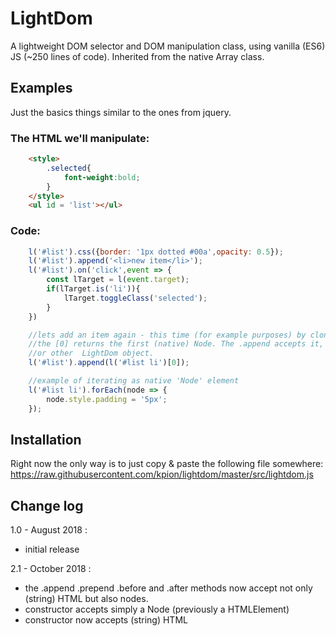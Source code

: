 # LightDom

A lightweight DOM selector and DOM manipulation class, using vanilla (ES6) JS (~250 lines of code). Inherited from the native Array class.

## Examples

Just the basics things similar to the ones from jquery. 

### The HTML we'll manipulate:

```html
    <style>
        .selected{
            font-weight:bold;
        }
    </style>
    <ul id = 'list'></ul>
```
### Code:

```js
    l('#list').css({border: '1px dotted #00a',opacity: 0.5});
    l('#list').append('<li>new item</li>');
    l('#list').on('click',event => {
        const lTarget = l(event.target);
        if(lTarget.is('li')){
            lTarget.toggleClass('selected');
        }
    })

    //lets add an item again - this time (for example purposes) by cloning the very first item on the list
    //the [0] returns the first (native) Node. The .append accepts it, as well as strings 
    //or other  LightDom object.
    l('#list').append(l('#list li')[0]);

    //example of iterating as native 'Node' element
    l('#list li').forEach(node => {
        node.style.padding = '5px';
    });            
```
## Installation

Right now the only way is to just copy &amp; paste the following file somewhere: https://raw.githubusercontent.com/kpion/lightdom/master/src/lightdom.js


## Change log

1.0 - August 2018 : 
- initial release

2.1 - October 2018 :
- the .append .prepend .before and .after methods now accept not only (string) HTML but also nodes.
- constructor accepts simply a Node (previously a HTMLElement)
- constructor now accepts (string) HTML